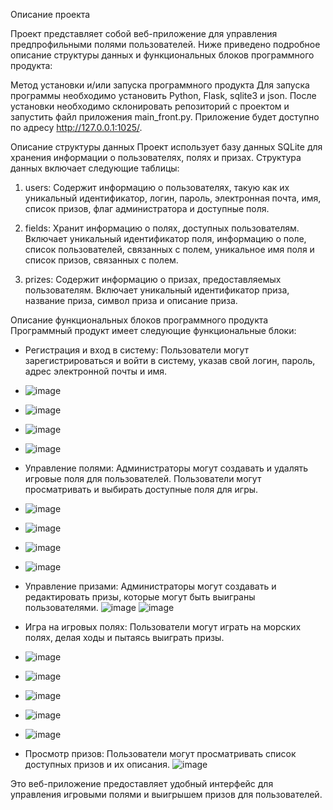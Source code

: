  Описание проекта

Проект представляет собой веб-приложение для управления предпрофильными полями пользователей. Ниже приведено подробное описание структуры данных и функциональных блоков программного продукта:

 Метод установки и/или запуска программного продукта
Для запуска программы необходимо установить Python, Flask, sqlite3 и json. После установки необходимо склонировать репозиторий с проектом и запустить файл приложения main_front.py. Приложение будет доступно по адресу http://127.0.0.1:1025/.

 Описание структуры данных
Проект использует базу данных SQLite для хранения информации о пользователях, полях и призах. Структура данных включает следующие таблицы:

1. users: Содержит информацию о пользователях, такую как их уникальный идентификатор, логин, пароль, электронная почта, имя, список призов, флаг администратора и доступные поля.

2. fields: Хранит информацию о полях, доступных пользователям. Включает уникальный идентификатор поля, информацию о поле, список пользователей, связанных с полем, уникальное имя поля и список призов, связанных с полем.

3. prizes: Содержит информацию о призах, предоставляемых пользователям. Включает уникальный идентификатор приза, название приза, символ приза и описание приза.

 Описание функциональных блоков программного продукта
Программный продукт имеет следующие функциональные блоки:

- Регистрация и вход в систему: Пользователи могут зарегистрироваться и войти в систему, указав свой логин, пароль, адрес электронной почты и имя.
- ![image](https://github.com/JLirik/sEA_battLe/assets/118741123/b459d071-e5cb-4a12-b493-162194a549ef)
- ![image](https://github.com/JLirik/sEA_battLe/assets/118741123/8b2d733c-a235-45c0-9c0c-92ab7c111024)
- ![image](https://github.com/JLirik/sEA_battLe/assets/118741123/16d8335e-a247-4387-9f09-fa2047dda773)
- ![image](https://github.com/JLirik/sEA_battLe/assets/118741123/d087bd81-adb7-4ed1-b44b-8eab9471db64)

  
- Управление полями: Администраторы могут создавать и удалять игровые поля для пользователей. Пользователи могут просматривать и выбирать доступные поля для игры.
- ![image](https://github.com/JLirik/sEA_battLe/assets/118741123/30487ff7-0927-466d-875a-5819d938abb0)
- ![image](https://github.com/JLirik/sEA_battLe/assets/118741123/acc920d6-dafe-457a-b2ca-1280395e9a66)
- ![image](https://github.com/JLirik/sEA_battLe/assets/118741123/e684ea38-2ebf-4d8b-a9ce-60bf5641352a)
- ![image](https://github.com/JLirik/sEA_battLe/assets/118741123/f0b9a896-0acd-4a56-806a-28e64a49ab34)


- Управление призами: Администраторы могут создавать и редактировать призы, которые могут быть выиграны пользователями.
![image](https://github.com/JLirik/sEA_battLe/assets/118741123/b9800b4a-01f7-4cf0-ad08-464551cd1995)
![image](https://github.com/JLirik/sEA_battLe/assets/118741123/32736318-2246-4993-a3dc-7ead24ce4d10)


- Игра на игровых полях: Пользователи могут играть на морских полях, делая ходы и пытаясь выиграть призы.
- ![image](https://github.com/JLirik/sEA_battLe/assets/118741123/91e0b287-fa7b-4651-8211-532fbe8f4d0f)
- ![image](https://github.com/JLirik/sEA_battLe/assets/118741123/e2af8f40-21ff-4bb0-829a-7e94657e331e)
- ![image](https://github.com/JLirik/sEA_battLe/assets/118741123/1476bdc7-a156-4d51-b408-a737770a4bea)
- ![image](https://github.com/JLirik/sEA_battLe/assets/118741123/0a66707e-49a1-47c7-93b2-aabff22be43b)
- ![image](https://github.com/JLirik/sEA_battLe/assets/118741123/741e0fda-4c06-4abf-9204-49d40f6a0a8a)


- Просмотр призов: Пользователи могут просматривать список доступных призов и их описания.
  ![image](https://github.com/JLirik/sEA_battLe/assets/118741123/ef7a020b-f67b-414b-96fa-8c56de8794c4)

Это веб-приложение предоставляет удобный интерфейс для управления игровыми полями и выигрышем призов для пользователей.
